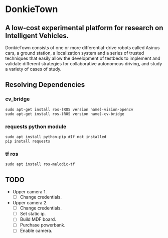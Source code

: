 # DonkieTown
## A low-cost experimental platform for research on Intelligent Vehicles. 

DonkieTown consists of one or more differential-drive robots called Asinus cars, a ground station, a localization system and a series of trusted techniques that easily allow the development of testbeds to implement and validate different strategies for collaborative autonomous driving, and study a variety of cases of study.

## Resolving Dependencies
### cv_bridge
```
sudo apt-get install ros-(ROS version name)-vision-opencv
sudo apt-get install ros-(ROS version name)-cv-bridge
```
### requests python module
```
sudo apt install python-pip #If not installed
pip install requests
```
### tf ros
```
sudo apt install ros-melodic-tf
```
## TODO
- Upper camera 1.
   - [ ] Change credentials.
- Upper camera 2.
   - [ ] Change credentials.
   - [ ] Set static ip.
   - [ ] Build MDF board.
   - [ ] Purchase powerbank.
   - [ ] Enable camera.